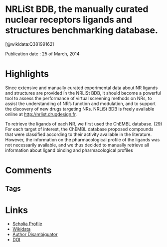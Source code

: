 
NRLiSt BDB, the manually curated nuclear receptors ligands and structures benchmarking database.
================================================================================================
  
  [@wikidata:Q38199162]  
  
Publication date : 25 of March, 2014  

# Highlights

 Since extensive and manually curated experimental data about NR ligands and structures are provided in the NRLiSt BDB, it should become a powerful tool to assess the performance of virtual screening methods on NRs, to assist the understanding of NR’s function and modulation, and to support the discovery of new drugs targeting NRs. NRLiSt BDB is freely available online at http://nrlist.drugdesign.fr.

 To retrieve the ligands of each NR, we first used the ChEMBL database. (29) For each target of interest, the ChEMBL database proposed compounds that were classified according to their activity available in the literature. However, the information on the pharmacological profile of the ligands was not necessarily available, and we thus decided to manually retrieve all information about ligand binding and pharmacological profiles
# Comments

## Tags

# Links
  
 * [Scholia Profile](https://scholia.toolforge.org/work/Q38199162)  
 * [Wikidata](https://www.wikidata.org/wiki/Q38199162)  
 * [Author Disambiguator](https://author-disambiguator.toolforge.org/work_item_oauth.php?id=Q38199162&batch_id=&match=1&author_list_id=&doit=Get+author+links+for+work)  
 * [DOI](https://doi.org/10.1021/JM500132P)  
